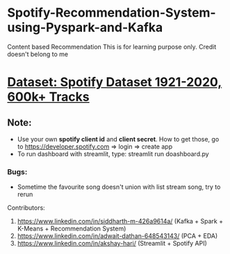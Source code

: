 # Spotify-Recommendation-System-using-Pyspark-and-Kafka
Content based Recommendation
This is for learning purpose only. Credit doesn't belong to me

# [Dataset: Spotify Dataset 1921-2020, 600k+ Tracks](https://www.kaggle.com/datasets/yamaerenay/spotify-dataset-19212020-600k-tracks?fbclid=IwAR2Ku_w7AJUvFTG8odG8fXJwh4Y9OYQZgWkGpTOa1xJDukheV9OSOsj_NHM)
## Note:
- Use your own **spotify client id** and **client secret**. How to get those, go to https://developer.spotify.com => login => create app
- To run dashboard with streamlit, type: streamlit run doashboard.py
### Bugs:
- Sometime the favourite song doesn't union with list stream song, try to rerun

Contributors:

1. https://www.linkedin.com/in/siddharth-m-426a9614a/ (Kafka + Spark + K-Means + Recommendation System)
2. https://www.linkedin.com/in/adwait-dathan-648543143/ (PCA + EDA)
3. https://www.linkedin.com/in/akshay-hari/ (Streamlit + Spotify API)
